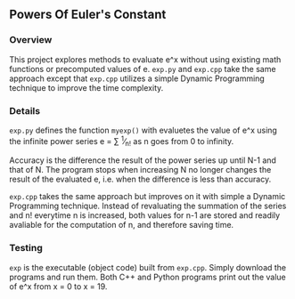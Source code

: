 ## Powers Of Euler's Constant

### Overview

This project explores methods to evaluate e^x without using existing math functions or precomputed values of e. `exp.py` and `exp.cpp` take the same approach except that `exp.cpp` utilizes a simple Dynamic Programming technique to improve the time complexity.

### Details

`exp.py`  defines the function `myexp()` with evaluetes the value of e^x using the infinite power series e = &sum; <sup>1</sup>&frasl;<sub>n!</sub> as n goes from 0 to infinity.

Accuracy is the difference the result of the power series up until N-1 and that of N. The program stops when increasing N no longer changes the result of the evaluated e, i.e. when the difference is less than accuracy.

`exp.cpp` takes the same approach but improves on it with simple a Dynamic Programming technique. Instead of revaluating the summation of the series and n! everytime n is increased, both values for n-1 are stored and readily avaliable for the computation of n, and therefore saving time.

### Testing

`exp` is the executable (object code) built from `exp.cpp`. Simply download the programs and run them. Both C++ and Python programs print out the value of e^x from x = 0 to x = 19.
